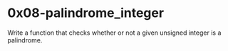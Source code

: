 # 0x08-palindrome_integer
Write a function that checks whether or not a given unsigned integer is a palindrome.

